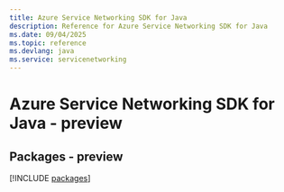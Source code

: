 ```yaml
---
title: Azure Service Networking SDK for Java
description: Reference for Azure Service Networking SDK for Java
ms.date: 09/04/2025
ms.topic: reference
ms.devlang: java
ms.service: servicenetworking
---
```

# Azure Service Networking SDK for Java - preview
## Packages - preview
[!INCLUDE [packages](service-networking-index.md)]